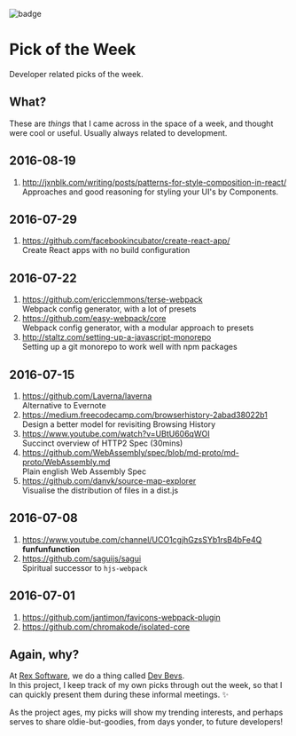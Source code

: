 ![badge](https://img.shields.io/badge/quality-experimental-lightgrey.svg?logoWidth=155)

# Pick of the Week

Developer related picks of the week.

## What?

These are _things_ that I came across in the space of a week, and thought were cool or useful. Usually always related to development.

## 2016-08-19

1. http://jxnblk.com/writing/posts/patterns-for-style-composition-in-react/
   Approaches and good reasoning for styling your UI's by Components.

## 2016-07-29

1. https://github.com/facebookincubator/create-react-app/  
   Create React apps with no build configuration

## 2016-07-22

1. https://github.com/ericclemmons/terse-webpack  
   Webpack config generator, with a lot of presets
2. https://github.com/easy-webpack/core  
   Webpack config generator, with a modular approach to presets
3. http://staltz.com/setting-up-a-javascript-monorepo  
   Setting up a git monorepo to work well with npm packages

## 2016-07-15

1. https://github.com/Laverna/laverna  
   Alternative to Evernote
2. https://medium.freecodecamp.com/browserhistory-2abad38022b1  
   Design a better model for revisiting Browsing History
3. https://www.youtube.com/watch?v=UBtU606qWOI  
   Succinct overview of HTTP2 Spec (30mins)
4. https://github.com/WebAssembly/spec/blob/md-proto/md-proto/WebAssembly.md  
   Plain english Web Assembly Spec
5. https://github.com/danvk/source-map-explorer  
   Visualise the distribution of files in a dist.js

## 2016-07-08

1. https://www.youtube.com/channel/UCO1cgjhGzsSYb1rsB4bFe4Q  
   **funfunfunction**
2. https://github.com/saguijs/sagui  
   Spiritual successor to `hjs-webpack`

## 2016-07-01

1. https://github.com/jantimon/favicons-webpack-plugin
2. https://github.com/chromakode/isolated-core

## Again, why?

At [Rex Software](https://github.com/rexsoftware), we do a thing called [Dev Bevs](http://www.rexsoftware.com/dev-bevs/).  
In this project, I keep track of my own picks through out the week, so that I can quickly present them during these informal meetings. :sparkles:

As the project ages, my picks will show my trending interests, and perhaps serves to share oldie-but-goodies, from days yonder, to future developers!

